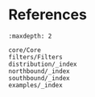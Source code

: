 # References

```{toctree}
:maxdepth: 2

core/Core
filters/Filters
distribution/_index
northbound/_index
southbound/_index
examples/_index
```
